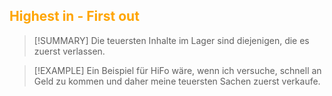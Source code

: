 ## <font color = "orange">Highest in - First out</font>

>[!SUMMARY]
>Die teuersten Inhalte im Lager sind diejenigen, die es zuerst verlassen.

>[!EXAMPLE]
>Ein Beispiel für HiFo wäre, wenn ich versuche, schnell an Geld zu kommen und daher meine teuersten Sachen zuerst verkaufe.
